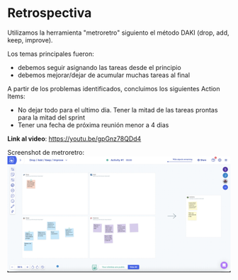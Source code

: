 # Retrospectiva

Utilizamos la herramienta "metroretro" siguiento el método DAKI (drop, add, keep, improve). 

Los temas principales fueron:
- debemos seguir asignando las tareas desde el principio
- debemos mejorar/dejar de acumular muchas tareas al final

A partir de los problemas identificados, concluimos los siguientes Action Items:
- No dejar todo para el ultimo dia. Tener la mitad de las tareas prontas para la mitad del sprint
- Tener una fecha de próxima reunión menor a 4 dias

**Link al video**: https://youtu.be/gpGnz78QDd4

Screenshot de metroretro:
![Screenshot metroretro](metroretro.png)

